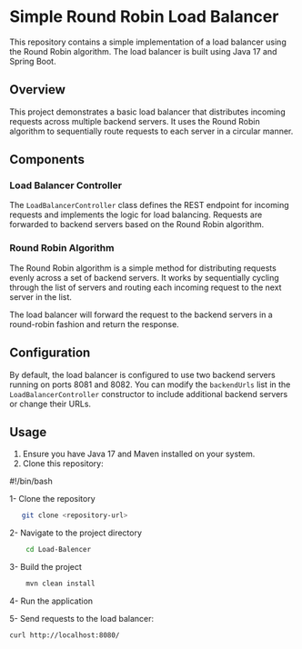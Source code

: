 # Simple Round Robin Load Balancer

This repository contains a simple implementation of a load balancer using the Round Robin algorithm. The load balancer is built using Java 17 and Spring Boot.

## Overview

This project demonstrates a basic load balancer that distributes incoming requests across multiple backend servers. It uses the Round Robin algorithm to sequentially route requests to each server in a circular manner.

## Components

### Load Balancer Controller

The `LoadBalancerController` class defines the REST endpoint for incoming requests and implements the logic for load balancing. Requests are forwarded to backend servers based on the Round Robin algorithm.

### Round Robin Algorithm

The Round Robin algorithm is a simple method for distributing requests evenly across a set of backend servers. It works by sequentially cycling through the list of servers and routing each incoming request to the next server in the list.


The load balancer will forward the request to the backend servers in a round-robin fashion and return the response.

## Configuration

By default, the load balancer is configured to use two backend servers running on ports 8081 and 8082. You can modify the `backendUrls` list in the `LoadBalancerController` constructor to include additional backend servers or change their URLs.

## Usage

1. Ensure you have Java 17 and Maven installed on your system.
2. Clone this repository:

#!/bin/bash

1- Clone the repository
 

 ```bash
    git clone <repository-url>
 ```

2- Navigate to the project directory

```bash
    cd Load-Balencer
```

3- Build the project
```bash
    mvn clean install
```
4- Run the application 

5- Send requests to the load balancer:

```bash
curl http://localhost:8080/
```
